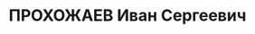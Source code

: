---
title: ПРОХОЖАЕВ Иван Сергеевич
description: 'Род. в 1887, Тверская губ., обр.: среднее. Проживал: Красноярский кр.,
  с. Балахта. Начальник ОРСа Балахтинского зерносовхоза.

  Арестован 28.10.1936. Обв. по ст. 58-8, 58-10, 58-11 УК РСФСР. Приговор: ВК ВС СССР,
  ОСО НКВД СССР**, 21.04.1937 – 10 лет ИТЛ.

  Реабилитирован ВК ВС СССР 26.10.1957'
---